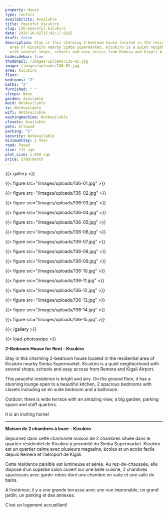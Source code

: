 ```yaml
---
property: House
type: rentals
availability: Available
title: Peaceful Kicukiro
slug: 136-peaceful-kicukiro
date: 2020-10-02T15:42:17.018Z
draft: false
description: Stay in this charming 2-bedroom house located in the residential
  area of Kicukiro nearby Simba Supermarket. Kicukiro is a quiet neighborhood
  with several shops, schools and easy access from Remera and Kigali Airport.
hidesidebar: true
thumbnail: /images/uploads/136-01.jpg
image: /images/uploads/136-01.jpg
area: Kicukiro
floor: __
bedrooms: "2"
baths: "2"
furnished: " "
sleeps: None
garden: Available
maid: NotAvailable
tv: NotAvailable
wifi: NotAvailable
washingmachine: NotAvailable
closets: Available
pets: Allowed
parking: "5"
security: NotAvailable
minimumstay: 1 Year
road: Paved
size: 115 sqm
plot_size: 1,050 sqm
price: $700/month
---
```

{{< gallery >}}

{{< figure src="/images/uploads/136-01.jpg" >}}

{{< figure src="/images/uploads/136-02.jpg" >}}

{{< figure src="/images/uploads/136-03.jpg" >}}

{{< figure src="/images/uploads/136-04.jpg" >}}

{{< figure src="/images/uploads/136-05.jpg" >}}

{{< figure src="/images/uploads/136-06.jpg" >}}

{{< figure src="/images/uploads/136-07.jpg" >}}

{{< figure src="/images/uploads/136-08.jpg" >}}

{{< figure src="/images/uploads/136-09.jpg" >}}

{{< figure src="/images/uploads/136-10.jpg" >}}

{{< figure src="/images/uploads/136-11.jpg" >}}

{{< figure src="/images/uploads/136-12.jpg" >}}

{{< figure src="/images/uploads/136-13.jpg" >}}

{{< figure src="/images/uploads/136-14.jpg" >}}

{{< figure src="/images/uploads/136-15.jpg" >}}

{{< /gallery >}}

{{< load-photoswipe >}}

**2-Bedroom House for Rent - Kicukiro**

Stay in this charming 2-bedroom house located in the residential area of Kicukiro nearby Simba Supermarket. Kicukiro is a quiet neighborhood with several shops, schools and easy access from Remera and Kigali Airport.

This peaceful residence is bright and airy. On the ground floor, it has a stunning lounge open to a beautiful kitchen, 2 spacious bedrooms with closets including an en suite bedroom and a bathroom.

Outdoor, there is wide terrace with an amazing view, a big garden, parking space and staff quarters.

It is an inviting home!

- - -

**Maison de 2 chambres à louer - Kicukiro**

Séjournez dans cette charmante maison de 2 chambres située dans le quartier résidentiel de Kicukiro à proximité du Simba Supermarket. Kicukiro est un quartier calme avec plusieurs magasins, écoles et un accès facile depuis Remera et l’aéroport de Kigali.

Cette résidence paisible est lumineuse et aérée. Au rez-de-chaussée, elle dispose d’un superbe salon ouvert sur une belle cuisine, 2 chambres spacieuses avec garde-robes dont une chambre en suite et une salle de bains.

A l’extérieur, il y a une grande terrasse avec une vue imprenable, un grand jardin, un parking et des annexes.

C’est un logement accueillant!